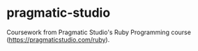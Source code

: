 pragmatic-studio
============================

Coursework from Pragmatic Studio's Ruby Programming course (https://pragmaticstudio.com/ruby).